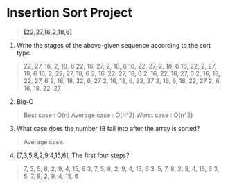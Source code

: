 # Insertion Sort Project
> **[22,27,16,2,18,6]**
1. Write the stages of the above-given sequence according to the sort type.
>22, 27, 16, 2, 18, 6
>  22, 16, 27, 2, 18, 6
>16, 22, 27, 2, 18, 6
>  16, 22, 2, 27, 18, 6
>  16, 2, 22, 27, 18, 6
>2, 16, 22, 27, 18, 6
>  2, 16, 22, 18, 27, 6
>2, 16, 18, 22, 27, 6
>  2, 16, 18, 22, 6, 27
>  2, 16, 18, 6, 22, 27
>  2, 16, 6, 18, 22, 27
>2, 6, 16, 18, 22, 27

2. Big-O
>Best case : O(n)
>Average case : O(n^2)
>Worst case : O(n^2)

3. What case does the number 18 fall into after the array is sorted?
>Average case.

4. [7,3,5,8,2,9,4,15,6], The first four steps?
>7, 3, 5, 8, 2, 9, 4, 15, 6
>3, 7, 5, 8, 2, 9, 4, 15, 6
>3, 5, 7, 8, 2, 9, 4, 15, 6
>3, 5, 7, 8, 2, 9, 4, 15, 6
